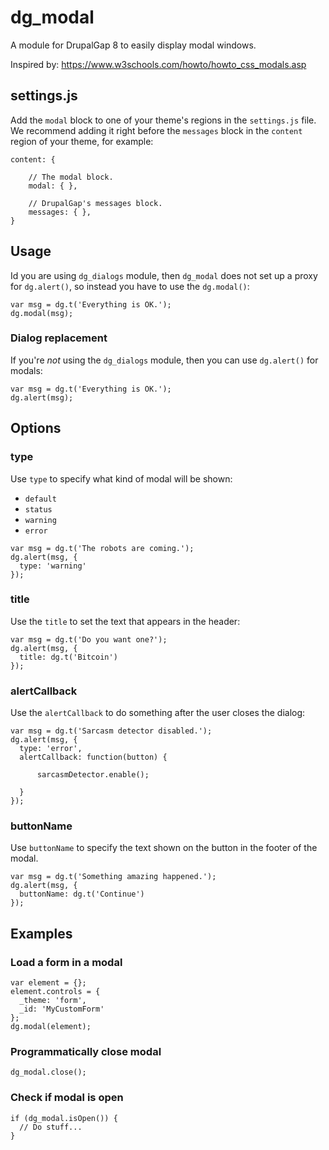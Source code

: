 # dg_modal

A module for DrupalGap 8 to easily display modal windows.

Inspired by: https://www.w3schools.com/howto/howto_css_modals.asp


## settings.js

Add the `modal` block to one of your theme's regions in the `settings.js` file. We recommend adding it right before
the `messages` block in the `content` region of your theme, for example:

```
content: {

    // The modal block.
    modal: { },

    // DrupalGap's messages block.
    messages: { },
}
```

## Usage

Id you are using `dg_dialogs` module, then `dg_modal` does not set up a proxy for `dg.alert()`, so instead you have to
use the `dg.modal()`:

```
var msg = dg.t('Everything is OK.'); 
dg.modal(msg);
```

### Dialog replacement

If you're *not* using the `dg_dialogs` module, then you can use `dg.alert()` for modals:

```
var msg = dg.t('Everything is OK.'); 
dg.alert(msg);
```

## Options

### type

Use `type` to specify what kind of modal will be shown:

- `default`
- `status`
- `warning`
- `error`

```
var msg = dg.t('The robots are coming.'); 
dg.alert(msg, {
  type: 'warning'
});
```

### title

Use the `title` to set the text that appears in the header:

```
var msg = dg.t('Do you want one?'); 
dg.alert(msg, {
  title: dg.t('Bitcoin')
});
```

### alertCallback

Use the `alertCallback` to do something after the user closes the dialog:

```
var msg = dg.t('Sarcasm detector disabled.');
dg.alert(msg, {
  type: 'error',
  alertCallback: function(button) {
  
      sarcasmDetector.enable();
  
  }
});
```

### buttonName

Use `buttonName` to specify the text shown on the button in the footer of the modal.

```
var msg = dg.t('Something amazing happened.');
dg.alert(msg, {
  buttonName: dg.t('Continue')
});
```

## Examples

### Load a form in a modal

```
var element = {};
element.controls = {
  _theme: 'form',
  _id: 'MyCustomForm'
};
dg.modal(element);
```

### Programmatically close modal

```
dg_modal.close();
```

### Check if modal is open

```
if (dg_modal.isOpen()) {
  // Do stuff...
}
```
